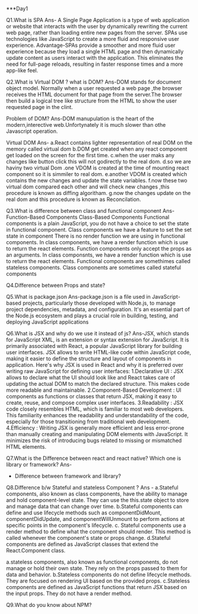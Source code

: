 ***Day1

Q1.What is SPA
Ans- A Single Page Application is a type of web application or website that interacts with the user by dynamically rewriting the current web page, rather than loading entire new pages from the server. SPAs use technologies like JavaScript to create a more fluid and responsive user experience.
Advantage-SPAs provide a smoother and more fluid user experience because they load a single HTML page and then dynamically update content as users interact with the application. This eliminates the need for full-page reloads, resulting in faster response times and a more app-like feel.




Q2.What is Virtual DOM ?
what is DOM?
Ans-DOM stands for document object model. Normally when a user requested a web page ,the browser receives the HTML document for that page from the server.The browser then build a logical tree like structure from the HTML to show the user requested page in the clint.

Problem of DOM?
Ans-DOM manupulation is the heart of the modern,interective web.Unfortynately it is much slower than othe Javascript operation.

Virtual DOM
Ans-
a.React contains lighter representation of real DOM on the memory called virtual dom
b.DOM get created when any react component get loaded on the screen for the first time.
c.when the user maks any changes like button click this will not godirectly to the real dom.
d.so we are haviny two virtual Dom .one VDOM is created at the time of mounting react component so it is simmiler to real dom.
e.another VDOM is created which contains the new changes and update the state variables.
f.now these two virtual dom compared each other and will check new changes ,this procedure is known as diffing algoritham.
g.now the changes update on the real dom and this procedure is known as Reconcilation.


Q3.What is difference between class and functional component
Ans-Function-Based Components	Class-Based Components
Functional components is a plain JavaScript, you do not have a choice to set the state in functional component.	Class components we have a feature to set the set state in component
There is no render function we are using in functional components.	In class components, we have a render function which is use to return the react elements.
Function components only accept the props as an arguments.	In class componsnts, we have a render function which is use to return the react elements.
Functional components are somethimes called stateless components.	Class components are sometimes called stateful components

Q4.Difference between Props and state?




Q5.What is package.json
Ans-package.json is a file used in JavaScript-based projects, particularly those developed with Node.js, to manage project dependencies, metadata, and configuration. It's an essential part of the Node.js ecosystem and plays a crucial role in building, testing, and deploying JavaScript applications



Q6.What is JSX and why do we use it instead of js?
Ans-JSX, which stands for JavaScript XML, is an extension or syntax extension for JavaScript. It is primarily associated with React, a popular JavaScript library for building user interfaces. JSX allows  to write HTML-like code within  JavaScript code, making it easier to define the structure and layout of components in application.
Here's why JSX is used in React and why it is preferred over writing raw JavaScript for defining user interfaces:
1.Declarative UI : JSX allows to declare what the UI should look like and React takes care of updating the actual DOM to match the declared structure. This makes code more readable and maintainable.
2.Component-Based Development : UI components as functions or classes that return JSX, making it easy to create, reuse, and compose complex user interfaces.
3.Readability : JSX code closely resembles HTML, which is familiar to most web developers. This familiarity enhances the readability and understandability of the code, especially for those transitioning from traditional web development.
4.Efficiency : Writing JSX is generally more efficient and less error-prone than manually creating and manipulating DOM elements with JavaScript. It minimizes the risk of introducing bugs related to missing or mismatched HTML elements.


Q7.What is the Difference between react and react native? Which one is library or framework?
Ans-
* Difference between framework and library?



 	
Q8.Difference b/w Stateful and stateless Component ?
Ans - a.Stateful components, also known as class components, have the ability to manage and hold component-level state. They can use the this.state object to store and manage data that can change over time.
b.Stateful components can define and use lifecycle methods such as componentDidMount, componentDidUpdate, and componentWillUnmount to perform actions at specific points in the component's lifecycle.
c. Stateful components use a render method to define what the component should render. This method is called whenever the component's state or props change.
d.Stateful components are defined as JavaScript classes that extend the React.Component class.

a.stateless components, also known as functional components, do not manage or hold their own state. They rely on the props passed to them for data and behavior.
b.Stateless components do not define lifecycle methods. They are focused on rendering UI based on the provided props.
c.Stateless components are defined as JavaScript functions that return JSX based on the input props. They do not have a render method.


Q9.What do you know about NPM?






 




 